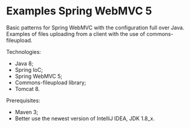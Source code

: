 # Examples Spring WebMVC 5

Basic patterns for Spring WebMVC with the configuration full over Java.
Examples of files uploading from a client with the use of commons-fileupload.

Technologies:
- Java 8;
- Spring IoC;
- Spring WebMVC 5;
- Commons-fileupload library;
- Tomcat 8.

Prerequisites:
- Maven 3;
- Better use the newest version of IntelliJ IDEA, JDK 1.8_x.